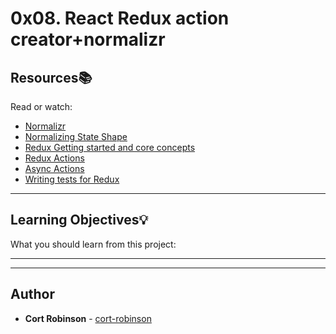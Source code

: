 # 0x08. React Redux action creator+normalizr

## Resources:books:
Read or watch:
* [Normalizr](https://intranet.hbtn.io/rltoken/ilkN2Xj-UhNXKI9XtD1RAw)
* [Normalizing State Shape](https://intranet.hbtn.io/rltoken/9ZkunkJIqesFiNjkQlz6Jg)
* [Redux Getting started and core concepts](https://intranet.hbtn.io/rltoken/4IIe_EF8N2HbhCnEXInBmQ)
* [Redux Actions](https://intranet.hbtn.io/rltoken/2lCq2kAJiaC8cucW1XM8nA)
* [Async Actions](https://intranet.hbtn.io/rltoken/DHXFKXtH89ZumjdzHdiIEw)
* [Writing tests for Redux](https://intranet.hbtn.io/rltoken/qdg0DjuN0v3KcNDUsJwH1Q)

---
## Learning Objectives:bulb:
What you should learn from this project:

---
---

## Author
* **Cort Robinson** - [cort-robinson](https://github.com/cort-robinson)

